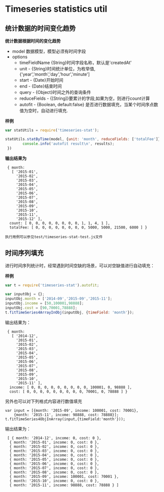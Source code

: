 # Timeseries statistics util #

## 统计数据的时间变化趋势
**统计数据根据时间的变化趋势**

- model 数据模型，模型必须有时间字段
- options
    + timeFieldName {String}时间字段名称，默认是'createdAt'
    + unit - {String}时间统计单位，为枚举值,{'year','month','day','hour','minute']
    + start - {Date}开始时间
    + end  - {Date}结束时间
    + query - {Object}时间之外的查询条件
    + reduceFields - {[String]}要累计的字段,如果为空，则进行count计算
    + autofit -  {Boolean, default:false} 是否进行数据填充，当某个时间序点数值为空时，自动进行填充.


**样例**
```js
var statUtils = require('timeseries-stat');

statUtils.statByTime(model, {unit: 'month', reduceFields: ['totalFee']}, function (err, results) {
        console.info('autofit result\n', results);
 })
```

**输出结果为**
```
 { month: 
   [ '2015-01',
     '2015-02',
     '2015-03',
     '2015-04',
     '2015-05',
     '2015-06',
     '2015-07',
     '2015-08',
     '2015-09',
     '2015-10',
     '2015-11',
     '2015-12' ],
  count: [ 0, 0, 0, 0, 0, 0, 0, 0, 1, 1, 4, 1 ],
  totalFee: [ 0, 0, 0, 0, 0, 0, 0, 0, 5000, 5000, 21500, 6000 ] }
```

`执行用例可以参见test/timeseries-stat-test.js文件`

## 时间序列填充
进行时间序列统计时，经常遇到时间空缺的场景，可以对空缺值进行自动填充：

**样例**
```js
var t = require('timeseries-stat').autofit;

var inputObj = {};
inputObj.month = ['2014-09','2015-09','2015-11'];
inputObj.income = [50,100001,98888];
inputObj.cost = [90,70001,78888];
t.fitTimeSeries4ArrayInObj(inputObj, {timeField: 'month'});
```

输出结果为：
```
 { month: 
   [ '2014-12',
     '2015-01',
     '2015-02',
     '2015-03',
     '2015-04',
     '2015-05',
     '2015-06',
     '2015-07',
     '2015-08',
     '2015-09',
     '2015-10',
     '2015-11' ],
  income: [ 0, 0, 0, 0, 0, 0, 0, 0, 0, 100001, 0, 98888 ],
  cost: [ 0, 0, 0, 0, 0, 0, 0, 0, 0, 70001, 0, 78888 ] }
```

另外也可以对下列格式内容进行数值填充
```
var input = [{month: '2015-09', income: 100001, cost: 70001},
    {month: '2015-11', income: 98888, cost: 78888}];
t.fitTimeSeries4ObjInArray(input,{timeField:'month'}));
```

输出结果为：
```
 [ { month: '2014-12', income: 0, cost: 0 },
  { month: '2015-01', income: 0, cost: 0 },
  { month: '2015-02', income: 0, cost: 0 },
  { month: '2015-03', income: 0, cost: 0 },
  { month: '2015-04', income: 0, cost: 0 },
  { month: '2015-05', income: 0, cost: 0 },
  { month: '2015-06', income: 0, cost: 0 },
  { month: '2015-07', income: 0, cost: 0 },
  { month: '2015-08', income: 0, cost: 0 },
  { month: '2015-09', income: 100001, cost: 70001 },
  { month: '2015-10', income: 0, cost: 0 },
  { month: '2015-11', income: 98888, cost: 78888 } ]
```
